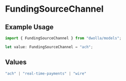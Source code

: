 # FundingSourceChannel

## Example Usage

```typescript
import { FundingSourceChannel } from "dwolla/models";

let value: FundingSourceChannel = "ach";
```

## Values

```typescript
"ach" | "real-time-payments" | "wire"
```
